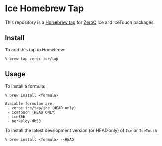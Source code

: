 # Ice Homebrew Tap

This repository is a [Homebrew
tap](https://github.com/Homebrew/homebrew/blob/master/share/doc/homebrew/brew-tap.md) for
[ZeroC](https://www.zeroc.com/) Ice and IceTouch packages.

## Install

To add this tap to Homebrew:

    % brew tap zeroc-ice/tap

## Usage

To install a formula:

    % brew install <formula>

    Avaiable formulae are:
     - zeroc-ice/tap/ice (HEAD only)
     - icetouch (HEAD ONLY)
     - ice36b
     - berkeley-db53

To install the latest development version (or HEAD only) of `Ice` or `IceTouch`

    % brew install <formula> --HEAD
